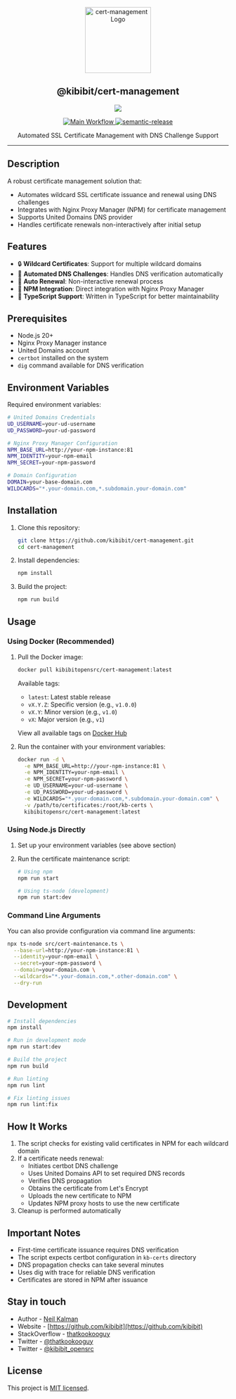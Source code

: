 <p align="center">
  <a href="https://github.com/kibibit/cert-management" target="blank">
    <img src="https://kibibit.io/kibibit-assets/SVG/kb-certificate.svg" width="150" alt="cert-management Logo" />
  </a>
  <h2 align="center">
    @kibibit/cert-management
  </h2>
</p>
<p align="center">
  <a href="https://www.npmjs.com/package/@kibibit/cert-management"><img src="https://img.shields.io/npm/v/@kibibit/cert-management/latest.svg?style=for-the-badge&logo=npm&color=CB3837"></a>
</p>
<p align="center">
<a href="https://github.com/kibibit/cert-management/actions/workflows/main.yml">
  <img src="https://github.com/kibibit/cert-management/actions/workflows/main.yml/badge.svg?style=flat-square" alt="Main Workflow">
</a>
<a href="https://github.com/semantic-release/semantic-release">
  <img src="https://img.shields.io/badge/%20%20%F0%9F%93%A6%F0%9F%9A%80-semantic--release-e10079.svg" alt="semantic-release">
</a>
</p>
<p align="center">
  Automated SSL Certificate Management with DNS Challenge Support
</p>
<hr>

## Description

A robust certificate management solution that:
- Automates wildcard SSL certificate issuance and renewal using DNS challenges
- Integrates with Nginx Proxy Manager (NPM) for certificate management
- Supports United Domains DNS provider
- Handles certificate renewals non-interactively after initial setup

## Features

- 🔒 **Wildcard Certificates**: Support for multiple wildcard domains
- 🤖 **Automated DNS Challenges**: Handles DNS verification automatically
- 🔄 **Auto Renewal**: Non-interactive renewal process
- 🔌 **NPM Integration**: Direct integration with Nginx Proxy Manager
- 📝 **TypeScript Support**: Written in TypeScript for better maintainability

## Prerequisites

- Node.js 20+
- Nginx Proxy Manager instance
- United Domains account
- `certbot` installed on the system
- `dig` command available for DNS verification

## Environment Variables

Required environment variables:

```bash
# United Domains Credentials
UD_USERNAME=your-ud-username
UD_PASSWORD=your-ud-password

# Nginx Proxy Manager Configuration
NPM_BASE_URL=http://your-npm-instance:81
NPM_IDENTITY=your-npm-email
NPM_SECRET=your-npm-password

# Domain Configuration
DOMAIN=your-base-domain.com
WILDCARDS="*.your-domain.com,*.subdomain.your-domain.com"
```

## Installation

1. Clone this repository:
   ```bash
   git clone https://github.com/kibibit/cert-management.git
   cd cert-management
   ```

2. Install dependencies:
   ```bash
   npm install
   ```

3. Build the project:
   ```bash
   npm run build
   ```

## Usage

### Using Docker (Recommended)

1. Pull the Docker image:
   ```bash
   docker pull kibibitopensrc/cert-management:latest
   ```

   Available tags:
   - `latest`: Latest stable release
   - `vX.Y.Z`: Specific version (e.g., `v1.0.0`)
   - `vX.Y`: Minor version (e.g., `v1.0`)
   - `vX`: Major version (e.g., `v1`)

   View all available tags on [Docker Hub](https://hub.docker.com/r/kibibitopensrc/cert-management/tags)

2. Run the container with your environment variables:
   ```bash
   docker run -d \
     -e NPM_BASE_URL=http://your-npm-instance:81 \
     -e NPM_IDENTITY=your-npm-email \
     -e NPM_SECRET=your-npm-password \
     -e UD_USERNAME=your-ud-username \
     -e UD_PASSWORD=your-ud-password \
     -e WILDCARDS="*.your-domain.com,*.subdomain.your-domain.com" \
     -v /path/to/certificates:/root/kb-certs \
     kibibitopensrc/cert-management:latest
   ```

### Using Node.js Directly

1. Set up your environment variables (see above section)

2. Run the certificate maintenance script:
   ```bash
   # Using npm
   npm run start

   # Using ts-node (development)
   npm run start:dev
   ```

### Command Line Arguments

You can also provide configuration via command line arguments:

```bash
npx ts-node src/cert-maintenance.ts \
  --base-url=http://your-npm-instance:81 \
  --identity=your-npm-email \
  --secret=your-npm-password \
  --domain=your-domain.com \
  --wildcards="*.your-domain.com,*.other-domain.com" \
  --dry-run
```

## Development

```bash
# Install dependencies
npm install

# Run in development mode
npm run start:dev

# Build the project
npm run build

# Run linting
npm run lint

# Fix linting issues
npm run lint:fix
```

## How It Works

1. The script checks for existing valid certificates in NPM for each wildcard domain
2. If a certificate needs renewal:
   - Initiates certbot DNS challenge
   - Uses United Domains API to set required DNS records
   - Verifies DNS propagation
   - Obtains the certificate from Let's Encrypt
   - Uploads the new certificate to NPM
   - Updates NPM proxy hosts to use the new certificate
3. Cleanup is performed automatically

## Important Notes

- First-time certificate issuance requires DNS verification
- The script expects certbot configuration in `kb-certs` directory
- DNS propagation checks can take several minutes
- Uses dig with trace for reliable DNS verification
- Certificates are stored in NPM after issuance

## Stay in touch

- Author - [Neil Kalman](https://github.com/thatkookooguy)
- Website - [https://github.com/kibibit](https://github.com/kibibit)
- StackOverflow - [thatkookooguy](https://stackoverflow.com/users/1788884/thatkookooguy)
- Twitter - [@thatkookooguy](https://twitter.com/thatkookooguy)
- Twitter - [@kibibit_opensrc](https://twitter.com/kibibit_opensrc)

## License

This project is [MIT licensed](LICENSE).